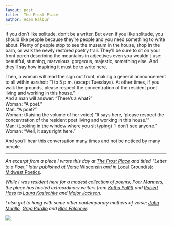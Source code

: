 ```yaml
---
layout: post
title:  The Frost Place
author: Adam Halbur
---
```


If you don’t like solitude, don’t be a writer.  But even if you like solitude, you should like people because they’re people and you need something to write about.  Plenty of people stop to see the museum in the house, shop in the barn, or walk the newly restored poetry trail.  They’ll be sure to sit on your front porch describing the mountains in adjectives even you wouldn’t use: beautiful, stunning, marvelous, gorgeous, majestic, something else.  And they’ll say how inspiring it must be to write here.

Then, a woman will read the sign out front, making a general announcement to all within earshot:  “1 to 5 p.m. (except Tuesdays). At other times, if you walk the grounds, please respect the concentration of the resident poet living and working in this house.”  
And a man will answer: “There’s a what?”  
Woman: “A poet.”  
Man: “A poet?”  
Woman: (Raising the volume of her voice) “It says here, ‘please respect the concentration of the resident poet living and working in this house.’”  
Man: (Looking in the window where you sit typing) “I don’t see anyone.”  
Woman: “Well, it says right here.”  

And you’ll hear this conversation many times and not be noticed by many people.  

----------------------------------
*An excerpt from a piece I wrote this day at [The Frost Place][frost-link] and titled "Letter to a Poet," later published at* [Verse Wisconsin][verse-link] *and in* [Local Ground(s): Midwest Poetics][cowfeather-link].  

*While I was resident here for a modest collection of poems, [Poor Manners][poor-link], the place has hosted extraordinary writers from [Katha Pollitt][pollitt-link] and [Robert Hass][hass-link] to [Laura Kasischke][kasischke-link] and [Major Jackson][major-link].*  

*I also got to hang with some other contemporary mothers of verse: [John Murillo][murillo-link], [Greg Pardlo][pardlo-link] and [Blas Falconer][blas-link].*

![](https://c1.staticflickr.com/8/7875/32598097638_78f8ecdeab_k.jpg)

[frost-link]: https://frostplace.org/
[verse-link]: https://www.versewisconsin.org/Issue104/prose104/halbur.html
[cowfeather-link]: https://cowfeather.org/local-grounds-midwest-poetics/
[poor-link]: https://www.versewisconsin.org/Issue107/reviews/halbur.html
[pollitt-link]: https://www.poetryfoundation.org/poets/katha-pollitt
[hass-link]: https://www.poetryfoundation.org/poets/robert-hass
[kasischke-link]: https://www.poetryfoundation.org/poets/laura-kasischke
[major-link]: https://www.poetryfoundation.org/poets/major-jackson
[murillo-link]: https://www.poetryfoundation.org/poets/john-murillo
[pardlo-link]: https://www.poetryfoundation.org/poets/gregory-pardlo
[blas-link]:https://www.poetryfoundation.org/poets/blas-falconer
